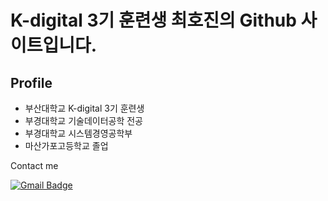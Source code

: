 # K-digital 3기 훈련생 최호진의 Github 사이트입니다.

## Profile
+ 부산대학교 K-digital 3기 훈련생
+ 부경대학교 기술데이터공학 전공
+ 부경대학교 시스템경영공학부
+ 마산가포고등학교 졸업

Contact me


  [![Gmail Badge](https://img.shields.io/badge/Gmail-d14836?style=flat-square&logo=Gmail&logoColor=white&link=mailto:gansaw12@gmail.com)](mailto:gansaw12@gmail.com)
